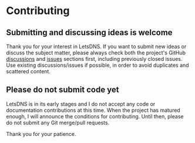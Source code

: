 # Contributing

## Submitting and discussing ideas is welcome

Thank you for your interest in LetsDNS. If you want to submit new ideas or discuss the subject matter, please always
check both the project's GitHub [discussions](https://github.com/LetsDNS/letsdns/discussions) and
[issues](https://github.com/LetsDNS/letsdns/issues) sections first, including previously closed issues. Use existing
discussions/issues if possible, in order to avoid duplicates and scattered content.

## Please do not submit code yet

LetsDNS is in its early stages and I do not accept any code or documentation contributions at this time. When the
project has matured enough, I will announce the conditions for contributing. Until then, please do not submit any Git
merge/pull requests.

Thank you for your patience.
